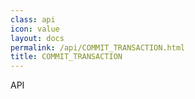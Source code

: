 ```yaml
---
class: api
icon: value
layout: docs
permalink: /api/COMMIT_TRANSACTION.html
title: COMMIT_TRANSACTION
---
```


API
